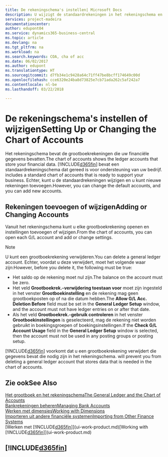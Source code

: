 ```yaml
---
title: De rekeningschema's instellen| Microsoft Docs
description: U wijzigt de standaardrekeningen in het rekeningschema en u kunt nieuwe rekeningen toevoegen.
services: project-madeira
documentationcenter: 
author: edupont04
ms.service: dynamics365-business-central
ms.topic: article
ms.devlang: na
ms.tgt_pltfrm: na
ms.workload: na
ms.search.keywords: COA, cha of acc
ms.date: 06/02/2017
ms.author: edupont
ms.translationtype: HT
ms.sourcegitcommit: d7fb34e1c9428a64c71ff47be8bcff174649c00d
ms.openlocfilehash: cce6320e24ba8d73825e7cb71ada262c5af242a7
ms.contentlocale: nl-be
ms.lasthandoff: 03/22/2018

---
```

# <a name="setting-up-or-changing-the-chart-of-accounts"></a><span data-ttu-id="fda82-103">De rekeningschema's instellen of wijzigen</span><span class="sxs-lookup"><span data-stu-id="fda82-103">Setting Up or Changing the Chart of Accounts</span></span>
<span data-ttu-id="fda82-104">Het rekeningschema bevat de grootboekrekeningen die uw financiële gegevens bevatten.</span><span class="sxs-lookup"><span data-stu-id="fda82-104">The chart of accounts shows the ledger accounts that store your financial data.</span></span> [!INCLUDE[d365fin](includes/d365fin_md.md)]<span data-ttu-id="fda82-105"> bevat een standaardrekeningschema dat gereed is voor ondersteuning van uw bedrijf.</span><span class="sxs-lookup"><span data-stu-id="fda82-105"> includes a standard chart of accounts that is ready to support your business.</span></span>
<span data-ttu-id="fda82-106">Echter, kunt u de standaardrekeningen wijzigen en u kunt nieuwe rekeningen toevoegen.</span><span class="sxs-lookup"><span data-stu-id="fda82-106">However, you can change the default accounts, and you can add new accounts.</span></span>  

## <a name="adding-or-changing-accounts"></a><span data-ttu-id="fda82-107">Rekeningen toevoegen of wijzigen</span><span class="sxs-lookup"><span data-stu-id="fda82-107">Adding or Changing Accounts</span></span>
<span data-ttu-id="fda82-108">Vanuit het rekeningschema kunt u elke grootboekrekening openen en instellingen toevoegen of wijzigen.</span><span class="sxs-lookup"><span data-stu-id="fda82-108">From the chart of accounts, you can open each G/L account and add or change settings.</span></span>

> [!NOTE]  
>   <span data-ttu-id="fda82-109">U kunt een grootboekrekening verwijderen.</span><span class="sxs-lookup"><span data-stu-id="fda82-109">You can delete a general ledger account.</span></span> <span data-ttu-id="fda82-110">Echter, voordat u deze verwijdert, moet het volgende waar zijn:</span><span class="sxs-lookup"><span data-stu-id="fda82-110">However, before you delete it, the following must be true:</span></span>  

* <span data-ttu-id="fda82-111">Het saldo op de rekening moet nul zijn.</span><span class="sxs-lookup"><span data-stu-id="fda82-111">The balance on the account must be zero.</span></span>  
* <span data-ttu-id="fda82-112">Het veld **Grootboekrek.-verwijdering toestaan voor** moet zijn ingesteld in het venster **Grootboekinstelling** en de rekening mag geen grootboekposten op of na die datum hebben.</span><span class="sxs-lookup"><span data-stu-id="fda82-112">The **Allow G/L Acc. Deletion Before** field must be set in the **General Ledger Setup** window, and the account must not have ledger entries on or after that date.</span></span>  
* <span data-ttu-id="fda82-113">Als het veld **Grootboekrek.-gebruik controleren** in het venster **Grootboekinstellingen** is geselecteerd, mag de rekening niet worden gebruikt in boekingsgroepen of boekingsinstellingen.</span><span class="sxs-lookup"><span data-stu-id="fda82-113">If the **Check G/L Account Usage** field in the **General Ledger Setup** window is selected, then the account must not be used in any posting groups or posting setup.</span></span>  

[!INCLUDE[d365fin](includes/d365fin_md.md)]<span data-ttu-id="fda82-114"> voorkomt dat u een grootboekrekening verwijdert die gegevens bevat die nodig zijn in het rekeningschema.</span><span class="sxs-lookup"><span data-stu-id="fda82-114"> will prevent you from deleting a general ledger account that stores data that is needed in the chart of accounts.</span></span>  

## <a name="see-also"></a><span data-ttu-id="fda82-115">Zie ook</span><span class="sxs-lookup"><span data-stu-id="fda82-115">See Also</span></span>
[<span data-ttu-id="fda82-116">Het grootboek en het rekeningschema</span><span class="sxs-lookup"><span data-stu-id="fda82-116">The General Ledger and the Chart of Accounts</span></span>](finance-general-ledger.md)  
[<span data-ttu-id="fda82-117">Bankrekeningen beheren</span><span class="sxs-lookup"><span data-stu-id="fda82-117">Managing Bank Accounts</span></span>](bank-manage-bank-accounts.md)  
[<span data-ttu-id="fda82-118">Werken met dimensies</span><span class="sxs-lookup"><span data-stu-id="fda82-118">Working with Dimensions</span></span>](finance-dimensions.md)  
[<span data-ttu-id="fda82-119">Importeren uit andere financiële systemen</span><span class="sxs-lookup"><span data-stu-id="fda82-119">Importing from Other Finance Systems</span></span>](upload-data.md)  
<span data-ttu-id="fda82-120">[Werken met [!INCLUDE[d365fin](includes/d365fin_md.md)]](ui-work-product.md)</span><span class="sxs-lookup"><span data-stu-id="fda82-120">[Working with [!INCLUDE[d365fin](includes/d365fin_md.md)]](ui-work-product.md)</span></span>  

## [!INCLUDE[d365fin](includes/free_trial_md.md)]

